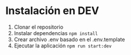 # Instalación en DEV

1. Clonar el repositorio
2. Instalar dependencias `npm install`
3. Crear archivo .env basado en el .env.template
4. Ejecutar la aplicación `npm run start:dev`
